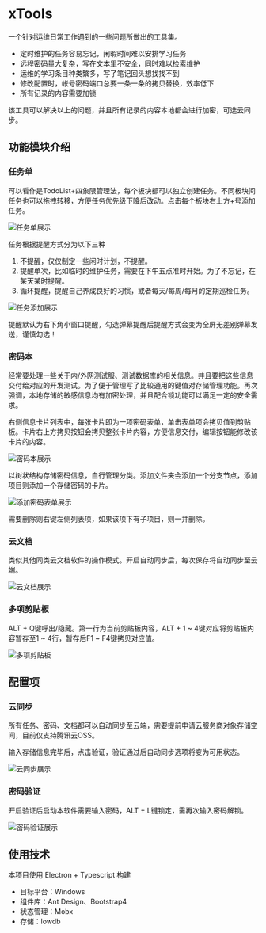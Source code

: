# xTools

一个针对运维日常工作遇到的一些问题所做出的工具集。

- 定时维护的任务容易忘记，闲暇时间难以安排学习任务
- 远程密码量大复杂，写在文本里不安全，同时难以检索维护
- 运维的学习条目种类繁多，写了笔记回头想找找不到
- 修改配置时，帐号密码端口总要一条一条的拷贝替换，效率低下
- 所有记录的内容需要加锁

该工具可以解决以上的问题，并且所有记录的内容本地都会进行加密，可选云同步。

## 功能模块介绍

### 任务单

可以看作是TodoList+四象限管理法，每个板块都可以独立创建任务。不同板块间任务也可以拖拽转移，方便任务优先级下降后改动。点击每个板块右上方+号添加任务。

![任务单展示](https://github.com/moonlightMing/xTools/blob/master/readmeImages/taskList-1.png)

任务根据提醒方式分为以下三种

1. 不提醒，仅仅制定一些闲时计划，不提醒。
2. 提醒单次，比如临时的维护任务，需要在下午五点准时开始。为了不忘记，在某天某时提醒。
3. 循环提醒，提醒自己养成良好的习惯，或者每天/每周/每月的定期巡检任务。

![任务添加展示](https://github.com/moonlightMing/xTools/blob/master/readmeImages/taskList-2.png)

提醒默认为右下角小窗口提醒，勾选弹幕提醒后提醒方式会变为全屏无差别弹幕发送，谨慎勾选！

### 密码本

经常要处理一些关于内/外网测试服、测试数据库的相关信息。并且要把这些信息交付给对应的开发测试。为了便于管理写了比较通用的键值对存储管理功能。再次强调，本地存储的敏感信息均有加密处理，并且配合锁功能可以满足一定的安全需求。

右侧信息卡片列表中，每张卡片即为一项密码表单，单击表单项会拷贝值到剪贴板。卡片右上方拷贝按钮会拷贝整张卡片内容，方便信息交付，编辑按钮能修改该卡片的内容。

![密码本展示](https://github.com/moonlightMing/xTools/blob/master/readmeImages/passbook-1.png)

以树状结构存储密码信息，自行管理分类。添加文件夹会添加一个分支节点，添加项目则添加一个存储密码的卡片。

![添加密码表单展示](https://github.com/moonlightMing/xTools/blob/master/readmeImages/passbook-2.png)

需要删除则右键左侧列表项，如果该项下有子项目，则一并删除。

### 云文档

类似其他同类云文档软件的操作模式。开启自动同步后，每次保存将自动同步至云端。

![云文档展示](https://github.com/moonlightMing/xTools/blob/master/readmeImages/cloudoc-1.png)

### 多项剪贴板

ALT + Q键呼出/隐藏。第一行为当前剪贴板内容，ALT + 1 ~ 4键对应将剪贴板内容暂存至1 ~ 4行，暂存后F1 ~ F4键拷贝对应值。

![多项剪贴板](https://github.com/moonlightMing/xTools/blob/master/readmeImages/clipboard-1.png)

## 配置项

### 云同步

所有任务、密码、文档都可以自动同步至云端，需要提前申请云服务商对象存储空间，目前仅支持腾讯云OSS。

输入存储信息完毕后，点击验证，验证通过后自动同步选项将变为可用状态。

![云同步展示](https://github.com/moonlightMing/xTools/blob/master/readmeImages/cloudsync-1.png)

### 密码验证

开启验证后启动本软件需要输入密码，ALT + L键锁定，需再次输入密码解锁。

![密码验证展示](https://github.com/moonlightMing/xTools/blob/master/readmeImages/auth-1.png)

## 使用技术

本项目使用 Electron + Typescript 构建

- 目标平台：Windows
- 组件库：Ant Design、Bootstrap4
- 状态管理：Mobx
- 存储：lowdb